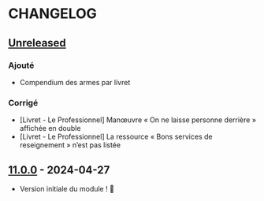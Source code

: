 # CHANGELOG

## [Unreleased]

### Ajouté

- Compendium des armes par livret

### Corrigé

- [Livret - Le Professionnel] Manœuvre « On ne laisse personne derrière » affichée en double
- [Livret - Le Professionnel] La ressource « Bons services de reseignement » n’est pas listée

## [11.0.0] - 2024-04-27

- Version initiale du module ! 🚀

[Unreleased]: https://github.com/DjLeChuck/foundryvtt-module-motw-fr/compare/11.0.0...main

[11.0.0]: https://github.com/DjLeChuck/foundryvtt-module-motw-fr/releases/tag/11.0.0
